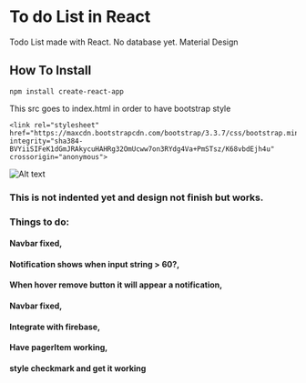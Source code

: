 # To do List in React
Todo List made with React. No database yet. 
Material Design


## How To Install
```
npm install create-react-app
```

This src goes to index.html in order to have bootstrap style
```
<link rel="stylesheet" href="https://maxcdn.bootstrapcdn.com/bootstrap/3.3.7/css/bootstrap.min.css" integrity="sha384-BVYiiSIFeK1dGmJRAkycuHAHRg32OmUcww7on3RYdg4Va+PmSTsz/K68vbdEjh4u" crossorigin="anonymous">
```


![Alt text](https://thumb.gyazo.com/thumb/800_w/_4679db464ae12edaf51c98753f70841d-gif "Test")


### This is not indented yet and design not finish but works.


### Things to do:
#### Navbar fixed,
#### Notification shows when input string > 60?,
#### When hover remove button it will appear a notification,
#### Navbar fixed,
#### Integrate with firebase,
#### Have pagerItem working,
#### style checkmark and get it working
